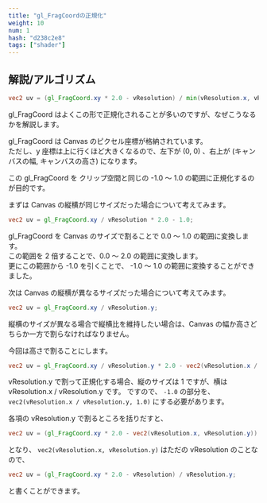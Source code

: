 ```yaml
---
title: "gl_FragCoordの正規化"
weight: 10
num: 1
hash: "d238c2e8"
tags: ["shader"]
---
```


## 解説/アルゴリズム

```glsl
vec2 uv = (gl_FragCoord.xy * 2.0 - vResolution) / min(vResolution.x, vResolution.y);
```

gl_FragCoord はよくこの形で正規化されることが多いのですが、なぜこうなるかを解説します。

gl_FragCoord は Canvas のピクセル座標が格納されています。  
ただし、y 座標は上に行くほど大きくなるので、左下が (0, 0) 、右上が (キャンバスの幅, キャンバスの高さ) になります。

この gl_FragCoord を クリップ空間と同じの -1.0 ～ 1.0 の範囲に正規化するのが目的です。

まずは Canvas の縦横が同じサイズだった場合について考えてみます。

```glsl
vec2 uv = gl_FragCoord.xy / vResolution * 2.0 - 1.0;
```

gl_FragCoord を Canvas のサイズで割ることで 0.0 ～ 1.0 の範囲に変換します。  
この範囲を 2 倍することで、0.0 ～ 2.0 の範囲に変換します。  
更にこの範囲から -1.0 を引くことで、 -1.0 ～ 1.0 の範囲に変換することができました。

次は Canvas の縦横が異なるサイズだった場合について考えてみます。

```glsl
vec2 uv = gl_FragCoord.xy / vResolution.y;
```

縦横のサイズが異なる場合で縦横比を維持したい場合は、Canvas の幅か高さどちらか一方で割らなければなりません。

今回は高さで割ることにします。

```glsl
vec2 uv = gl_FragCoord.xy / vResolution.y * 2.0 - vec2(vResolution.x / vResolution.y, 1.0);
```

vResolution.y で割って正規化する場合、縦のサイズは 1 ですが、横は vResolution.x / vResolution.y です。
ですので、 `-1.0` の部分を、`vec2(vResolution.x / vResolution.y, 1.0)` にする必要があります。

各項の vResolution.y で割るところを括りだすと、

```glsl
vec2 uv = (gl_FragCoord.xy * 2.0 - vec2(vResolution.x, vResolution.y)) / vResolution.y;
```

となり、 `vec2(vResolution.x, vResolution.y)` はただの vResolution のことなので、

```glsl
vec2 uv = (gl_FragCoord.xy * 2.0 - vResolution) / vResolution.y;
```

と書くことができます。
